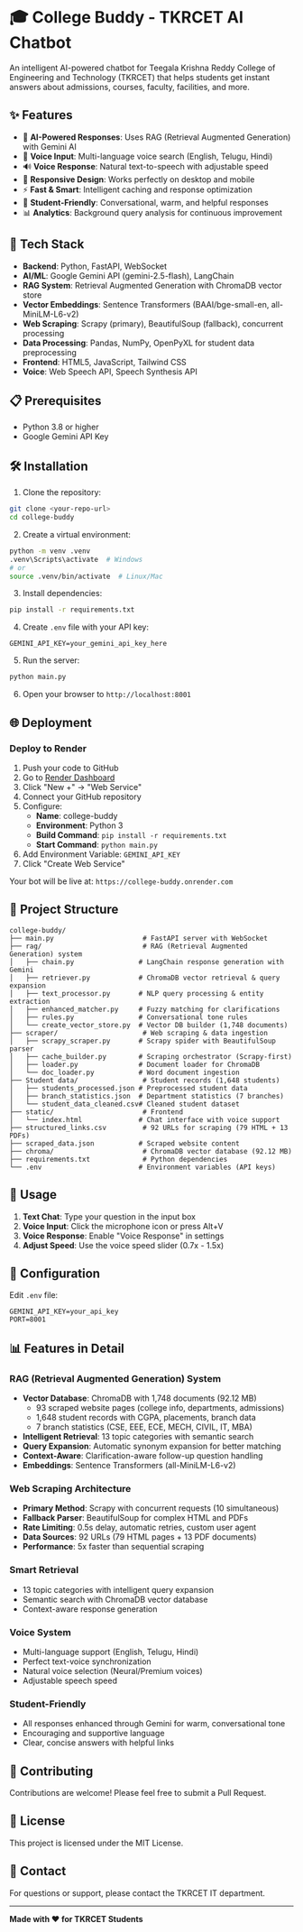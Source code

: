 # 🎓 College Buddy - TKRCET AI Chatbot

An intelligent AI-powered chatbot for Teegala Krishna Reddy College of Engineering and Technology (TKRCET) that helps students get instant answers about admissions, courses, faculty, facilities, and more.

## ✨ Features

- 🤖 **AI-Powered Responses**: Uses RAG (Retrieval Augmented Generation) with Gemini AI
- 🎤 **Voice Input**: Multi-language voice search (English, Telugu, Hindi)
- 🔊 **Voice Response**: Natural text-to-speech with adjustable speed
- 📱 **Responsive Design**: Works perfectly on desktop and mobile
- ⚡ **Fast & Smart**: Intelligent caching and response optimization
- 🎯 **Student-Friendly**: Conversational, warm, and helpful responses
- 📊 **Analytics**: Background query analysis for continuous improvement

## 🚀 Tech Stack

- **Backend**: Python, FastAPI, WebSocket
- **AI/ML**: Google Gemini API (gemini-2.5-flash), LangChain
- **RAG System**: Retrieval Augmented Generation with ChromaDB vector store
- **Vector Embeddings**: Sentence Transformers (BAAI/bge-small-en, all-MiniLM-L6-v2)
- **Web Scraping**: Scrapy (primary), BeautifulSoup (fallback), concurrent processing
- **Data Processing**: Pandas, NumPy, OpenPyXL for student data preprocessing
- **Frontend**: HTML5, JavaScript, Tailwind CSS
- **Voice**: Web Speech API, Speech Synthesis API

## 📋 Prerequisites

- Python 3.8 or higher
- Google Gemini API Key

## 🛠️ Installation

1. Clone the repository:
```bash
git clone <your-repo-url>
cd college-buddy
```

2. Create a virtual environment:
```bash
python -m venv .venv
.venv\Scripts\activate  # Windows
# or
source .venv/bin/activate  # Linux/Mac
```

3. Install dependencies:
```bash
pip install -r requirements.txt
```

4. Create `.env` file with your API key:
```env
GEMINI_API_KEY=your_gemini_api_key_here
```

5. Run the server:
```bash
python main.py
```

6. Open your browser to `http://localhost:8001`

## 🌐 Deployment

### Deploy to Render

1. Push your code to GitHub
2. Go to [Render Dashboard](https://dashboard.render.com/)
3. Click "New +" → "Web Service"
4. Connect your GitHub repository
5. Configure:
   - **Name**: college-buddy
   - **Environment**: Python 3
   - **Build Command**: `pip install -r requirements.txt`
   - **Start Command**: `python main.py`
6. Add Environment Variable: `GEMINI_API_KEY`
7. Click "Create Web Service"

Your bot will be live at: `https://college-buddy.onrender.com`

## 📁 Project Structure

```
college-buddy/
├── main.py                      # FastAPI server with WebSocket
├── rag/                         # RAG (Retrieval Augmented Generation) system
│   ├── chain.py                # LangChain response generation with Gemini
│   ├── retriever.py            # ChromaDB vector retrieval & query expansion
│   ├── text_processor.py       # NLP query processing & entity extraction
│   ├── enhanced_matcher.py     # Fuzzy matching for clarifications
│   ├── rules.py                # Conversational tone rules
│   └── create_vector_store.py  # Vector DB builder (1,748 documents)
├── scraper/                     # Web scraping & data ingestion
│   ├── scrapy_scraper.py       # Scrapy spider with BeautifulSoup parser
│   ├── cache_builder.py        # Scraping orchestrator (Scrapy-first)
│   ├── loader.py               # Document loader for ChromaDB
│   └── doc_loader.py           # Word document ingestion
├── Student data/                # Student records (1,648 students)
│   ├── students_processed.json # Preprocessed student data
│   ├── branch_statistics.json  # Department statistics (7 branches)
│   └── student_data_cleaned.csv# Cleaned student dataset
├── static/                      # Frontend
│   └── index.html              # Chat interface with voice support
├── structured_links.csv         # 92 URLs for scraping (79 HTML + 13 PDFs)
├── scraped_data.json           # Scraped website content
├── chroma/                      # ChromaDB vector database (92.12 MB)
├── requirements.txt             # Python dependencies
└── .env                        # Environment variables (API keys)
```

## 🎯 Usage

1. **Text Chat**: Type your question in the input box
2. **Voice Input**: Click the microphone icon or press Alt+V
3. **Voice Response**: Enable "Voice Response" in settings
4. **Adjust Speed**: Use the voice speed slider (0.7x - 1.5x)

## 🔧 Configuration

Edit `.env` file:
```env
GEMINI_API_KEY=your_api_key
PORT=8001
```

## 📊 Features in Detail

### RAG (Retrieval Augmented Generation) System
- **Vector Database**: ChromaDB with 1,748 documents (92.12 MB)
  - 93 scraped website pages (college info, departments, admissions)
  - 1,648 student records with CGPA, placements, branch data
  - 7 branch statistics (CSE, EEE, ECE, MECH, CIVIL, IT, MBA)
- **Intelligent Retrieval**: 13 topic categories with semantic search
- **Query Expansion**: Automatic synonym expansion for better matching
- **Context-Aware**: Clarification-aware follow-up question handling
- **Embeddings**: Sentence Transformers (all-MiniLM-L6-v2)

### Web Scraping Architecture
- **Primary Method**: Scrapy with concurrent requests (10 simultaneous)
- **Fallback Parser**: BeautifulSoup for complex HTML and PDFs
- **Rate Limiting**: 0.5s delay, automatic retries, custom user agent
- **Data Sources**: 92 URLs (79 HTML pages + 13 PDF documents)
- **Performance**: 5x faster than sequential scraping

### Smart Retrieval
- 13 topic categories with intelligent query expansion
- Semantic search with ChromaDB vector database
- Context-aware response generation

### Voice System
- Multi-language support (English, Telugu, Hindi)
- Perfect text-voice synchronization
- Natural voice selection (Neural/Premium voices)
- Adjustable speech speed

### Student-Friendly
- All responses enhanced through Gemini for warm, conversational tone
- Encouraging and supportive language
- Clear, concise answers with helpful links

## 🤝 Contributing

Contributions are welcome! Please feel free to submit a Pull Request.

## 📝 License

This project is licensed under the MIT License.

## 👥 Contact

For questions or support, please contact the TKRCET IT department.

---

**Made with ❤️ for TKRCET Students**
